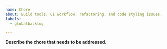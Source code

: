 ```yaml
---
name: Chore
about: Build tools, CI workflow, refactoring, and code styling issues.
labels:
  - globalbacklog

---
```


**Describe the chore that needs to be addressed.**
